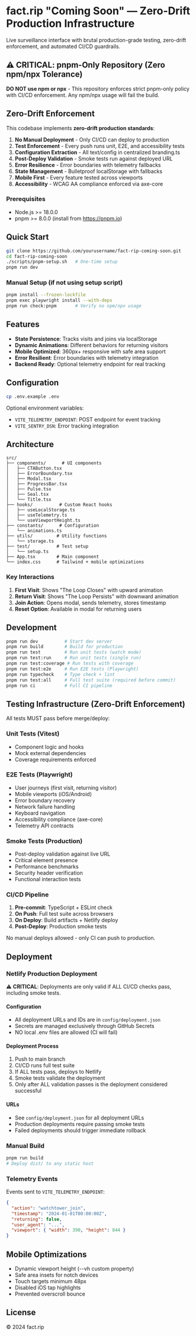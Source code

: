 # fact.rip "Coming Soon" — Zero-Drift Production Infrastructure

Live surveillance interface with brutal production-grade testing, zero-drift enforcement, and automated CI/CD guardrails.

## ⚠️ CRITICAL: pnpm-Only Repository (Zero npm/npx Tolerance)

**DO NOT use npm or npx** - This repository enforces strict pnpm-only policy with CI/CD enforcement. Any npm/npx usage will fail the build.

## Zero-Drift Enforcement

This codebase implements **zero-drift production standards**:

1. **No Manual Deployment** - Only CI/CD can deploy to production
2. **Test Enforcement** - Every push runs unit, E2E, and accessibility tests
3. **Configuration Extraction** - All text/config in centralized branding.ts
4. **Post-Deploy Validation** - Smoke tests run against deployed URL
5. **Error Resilience** - Error boundaries with telemetry fallbacks
6. **State Management** - Bulletproof localStorage with fallbacks
7. **Mobile First** - Every feature tested across viewports
8. **Accessibility** - WCAG AA compliance enforced via axe-core

### Prerequisites
- Node.js >= 18.0.0
- pnpm >= 8.0.0 (install from https://pnpm.io)

## Quick Start

```bash
git clone https://github.com/yourusername/fact-rip-coming-soon.git
cd fact-rip-coming-soon
./scripts/pnpm-setup.sh   # One-time setup
pnpm run dev
```

### Manual Setup (if not using setup script)
```bash
pnpm install --frozen-lockfile
pnpm exec playwright install --with-deps
pnpm run check:pnpm       # Verify no npm/npx usage
```

## Features

- **State Persistence**: Tracks visits and joins via localStorage
- **Dynamic Animations**: Different behaviors for returning visitors  
- **Mobile Optimized**: 360px+ responsive with safe area support
- **Error Resilient**: Error boundaries with telemetry integration
- **Backend Ready**: Optional telemetry endpoint for real tracking

## Configuration

```bash
cp .env.example .env
```

Optional environment variables:
- `VITE_TELEMETRY_ENDPOINT`: POST endpoint for event tracking
- `VITE_SENTRY_DSN`: Error tracking integration

## Architecture

```
src/
├── components/      # UI components
│   ├── CTAButton.tsx
│   ├── ErrorBoundary.tsx
│   ├── Modal.tsx
│   ├── ProgressBar.tsx
│   ├── Pulse.tsx
│   ├── Seal.tsx
│   └── Title.tsx
├── hooks/          # Custom React hooks
│   ├── useLocalStorage.ts
│   ├── useTelemetry.ts
│   └── useViewportHeight.ts
├── constants/      # Configuration
│   └── animations.ts
├── utils/         # Utility functions
│   └── storage.ts
├── test/          # Test setup
│   └── setup.ts
├── App.tsx        # Main component
└── index.css      # Tailwind + mobile optimizations
```

### Key Interactions

1. **First Visit**: Shows "The Loop Closes" with upward animation
2. **Return Visit**: Shows "The Loop Persists" with downward animation
3. **Join Action**: Opens modal, sends telemetry, stores timestamp
4. **Reset Option**: Available in modal for returning users

## Development

```bash
pnpm run dev          # Start dev server
pnpm run build        # Build for production
pnpm run test         # Run unit tests (watch mode)
pnpm run test:run     # Run unit tests (single run)
pnpm run test:coverage # Run tests with coverage
pnpm run test:e2e     # Run E2E tests (Playwright)
pnpm run typecheck    # Type check + lint
pnpm run test:all     # Full test suite (required before commit)
pnpm run ci           # Full CI pipeline
```

## Testing Infrastructure (Zero-Drift Enforcement)

All tests MUST pass before merge/deploy:

### Unit Tests (Vitest)
- Component logic and hooks
- Mock external dependencies
- Coverage requirements enforced

### E2E Tests (Playwright)
- User journeys (first visit, returning visitor)
- Mobile viewports (iOS/Android)
- Error boundary recovery
- Network failure handling
- Keyboard navigation
- Accessibility compliance (axe-core)
- Telemetry API contracts

### Smoke Tests (Production)
- Post-deploy validation against live URL
- Critical element presence
- Performance benchmarks
- Security header verification
- Functional interaction tests

### CI/CD Pipeline
1. **Pre-commit**: TypeScript + ESLint check
2. **On Push**: Full test suite across browsers
3. **On Deploy**: Build artifacts + Netlify deploy
4. **Post-Deploy**: Production smoke tests

No manual deploys allowed - only CI can push to production.

## Deployment

### Netlify Production Deployment

⚠️ **CRITICAL**: Deployments are only valid if ALL CI/CD checks pass, including smoke tests.

#### Configuration
- All deployment URLs and IDs are in `config/deployment.json`
- Secrets are managed exclusively through GitHub Secrets
- NO local .env files are allowed (CI will fail)

#### Deployment Process

1. Push to main branch
2. CI/CD runs full test suite
3. If ALL tests pass, deploys to Netlify
4. Smoke tests validate the deployment
5. Only after ALL validation passes is the deployment considered successful

#### URLs
- See `config/deployment.json` for all deployment URLs
- Production deployments require passing smoke tests
- Failed deployments should trigger immediate rollback

### Manual Build

```bash
pnpm run build
# Deploy dist/ to any static host
```

### Telemetry Events

Events sent to `VITE_TELEMETRY_ENDPOINT`:

```json
{
  "action": "watchtower_join",
  "timestamp": "2024-01-01T00:00:00Z",
  "returning": false,
  "user_agent": "...",
  "viewport": { "width": 390, "height": 844 }
}
```

## Mobile Optimizations

- Dynamic viewport height (--vh custom property)
- Safe area insets for notch devices
- Touch targets minimum 48px
- Disabled iOS tap highlights
- Prevented overscroll bounce

## License

© 2024 fact.rip
